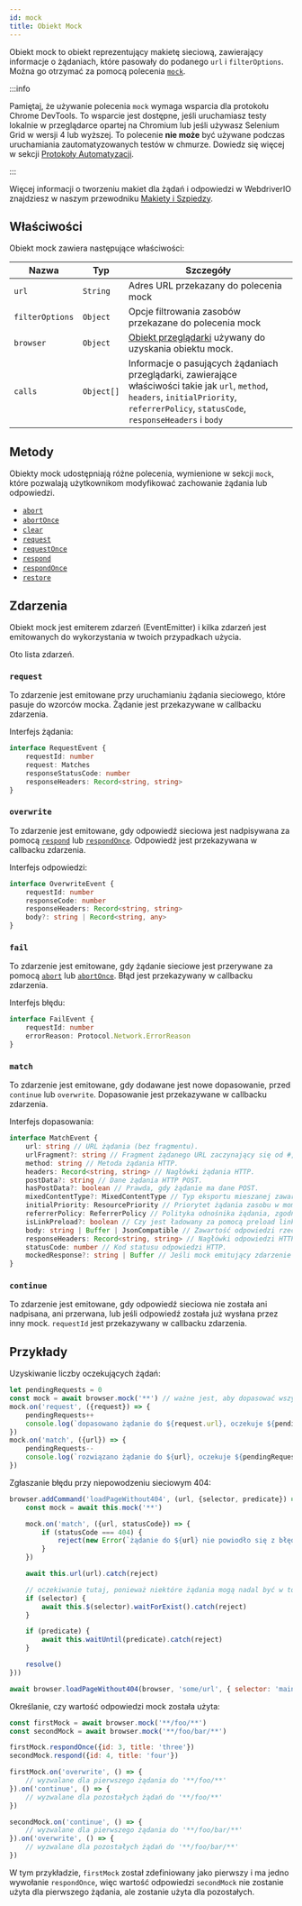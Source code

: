 ```yaml
---
id: mock
title: Obiekt Mock
---
```


Obiekt mock to obiekt reprezentujący makietę sieciową, zawierający informacje o żądaniach, które pasowały do podanego `url` i `filterOptions`. Można go otrzymać za pomocą polecenia [`mock`](/docs/api/browser/mock).

:::info

Pamiętaj, że używanie polecenia `mock` wymaga wsparcia dla protokołu Chrome DevTools.
To wsparcie jest dostępne, jeśli uruchamiasz testy lokalnie w przeglądarce opartej na Chromium lub jeśli
używasz Selenium Grid w wersji 4 lub wyższej. To polecenie __nie może__ być używane podczas uruchamiania
zautomatyzowanych testów w chmurze. Dowiedz się więcej w sekcji [Protokoły Automatyzacji](/docs/automationProtocols).

:::

Więcej informacji o tworzeniu makiet dla żądań i odpowiedzi w WebdriverIO znajdziesz w naszym przewodniku [Makiety i Szpiedzy](/docs/mocksandspies).

## Właściwości

Obiekt mock zawiera następujące właściwości:

| Nazwa | Typ | Szczegóły |
| ---- | ---- | ------- |
| `url` | `String` | Adres URL przekazany do polecenia mock |
| `filterOptions` | `Object` | Opcje filtrowania zasobów przekazane do polecenia mock |
| `browser` | `Object` | [Obiekt przeglądarki](/docs/api/browser) używany do uzyskania obiektu mock. |
| `calls` | `Object[]` | Informacje o pasujących żądaniach przeglądarki, zawierające właściwości takie jak `url`, `method`, `headers`, `initialPriority`, `referrerPolicy`, `statusCode`, `responseHeaders` i `body` |

## Metody

Obiekty mock udostępniają różne polecenia, wymienione w sekcji `mock`, które pozwalają użytkownikom modyfikować zachowanie żądania lub odpowiedzi.

- [`abort`](/docs/api/mock/abort)
- [`abortOnce`](/docs/api/mock/abortOnce)
- [`clear`](/docs/api/mock/clear)
- [`request`](/docs/api/mock/request)
- [`requestOnce`](/docs/api/mock/requestOnce)
- [`respond`](/docs/api/mock/respond)
- [`respondOnce`](/docs/api/mock/respondOnce)
- [`restore`](/docs/api/mock/restore)

## Zdarzenia

Obiekt mock jest emiterem zdarzeń (EventEmitter) i kilka zdarzeń jest emitowanych do wykorzystania w twoich przypadkach użycia.

Oto lista zdarzeń.

### `request`

To zdarzenie jest emitowane przy uruchamianiu żądania sieciowego, które pasuje do wzorców mocka. Żądanie jest przekazywane w callbacku zdarzenia.

Interfejs żądania:
```ts
interface RequestEvent {
    requestId: number
    request: Matches
    responseStatusCode: number
    responseHeaders: Record<string, string>
}
```

### `overwrite`

To zdarzenie jest emitowane, gdy odpowiedź sieciowa jest nadpisywana za pomocą [`respond`](/docs/api/mock/respond) lub [`respondOnce`](/docs/api/mock/respondOnce). Odpowiedź jest przekazywana w callbacku zdarzenia.

Interfejs odpowiedzi:
```ts
interface OverwriteEvent {
    requestId: number
    responseCode: number
    responseHeaders: Record<string, string>
    body?: string | Record<string, any>
}
```

### `fail`

To zdarzenie jest emitowane, gdy żądanie sieciowe jest przerywane za pomocą [`abort`](/docs/api/mock/abort) lub [`abortOnce`](/docs/api/mock/abortOnce). Błąd jest przekazywany w callbacku zdarzenia.

Interfejs błędu:
```ts
interface FailEvent {
    requestId: number
    errorReason: Protocol.Network.ErrorReason
}
```

### `match`

To zdarzenie jest emitowane, gdy dodawane jest nowe dopasowanie, przed `continue` lub `overwrite`. Dopasowanie jest przekazywane w callbacku zdarzenia.

Interfejs dopasowania:
```ts
interface MatchEvent {
    url: string // URL żądania (bez fragmentu).
    urlFragment?: string // Fragment żądanego URL zaczynający się od #, jeśli jest obecny.
    method: string // Metoda żądania HTTP.
    headers: Record<string, string> // Nagłówki żądania HTTP.
    postData?: string // Dane żądania HTTP POST.
    hasPostData?: boolean // Prawda, gdy żądanie ma dane POST.
    mixedContentType?: MixedContentType // Typ eksportu mieszanej zawartości żądania.
    initialPriority: ResourcePriority // Priorytet żądania zasobu w momencie wysłania żądania.
    referrerPolicy: ReferrerPolicy // Polityka odnośnika żądania, zgodnie z definicją w https://www.w3.org/TR/referrer-policy/
    isLinkPreload?: boolean // Czy jest ładowany za pomocą preload linku.
    body: string | Buffer | JsonCompatible // Zawartość odpowiedzi rzeczywistego zasobu.
    responseHeaders: Record<string, string> // Nagłówki odpowiedzi HTTP.
    statusCode: number // Kod statusu odpowiedzi HTTP.
    mockedResponse?: string | Buffer // Jeśli mock emitujący zdarzenie również zmodyfikował swoją odpowiedź.
}
```

### `continue`

To zdarzenie jest emitowane, gdy odpowiedź sieciowa nie została ani nadpisana, ani przerwana, lub jeśli odpowiedź została już wysłana przez inny mock. `requestId` jest przekazywany w callbacku zdarzenia.

## Przykłady

Uzyskiwanie liczby oczekujących żądań:

```js
let pendingRequests = 0
const mock = await browser.mock('**') // ważne jest, aby dopasować wszystkie żądania, w przeciwnym razie wynikowa wartość może być bardzo myląca.
mock.on('request', ({request}) => {
    pendingRequests++
    console.log(`dopasowano żądanie do ${request.url}, oczekuje ${pendingRequests} żądań`)
})
mock.on('match', ({url}) => {
    pendingRequests--
    console.log(`rozwiązano żądanie do ${url}, oczekuje ${pendingRequests} żądań`)
})
```

Zgłaszanie błędu przy niepowodzeniu sieciowym 404:

```js
browser.addCommand('loadPageWithout404', (url, {selector, predicate}) => new Promise(async (resolve, reject) => {
    const mock = await this.mock('**')

    mock.on('match', ({url, statusCode}) => {
        if (statusCode === 404) {
            reject(new Error(`żądanie do ${url} nie powiodło się z błędem "Not Found"`))
        }
    })

    await this.url(url).catch(reject)

    // oczekiwanie tutaj, ponieważ niektóre żądania mogą nadal być w toku
    if (selector) {
        await this.$(selector).waitForExist().catch(reject)
    }

    if (predicate) {
        await this.waitUntil(predicate).catch(reject)
    }

    resolve()
}))

await browser.loadPageWithout404(browser, 'some/url', { selector: 'main' })
```

Określanie, czy wartość odpowiedzi mock została użyta:

```js
const firstMock = await browser.mock('**/foo/**')
const secondMock = await browser.mock('**/foo/bar/**')

firstMock.respondOnce({id: 3, title: 'three'})
secondMock.respond({id: 4, title: 'four'})

firstMock.on('overwrite', () => {
    // wyzwalane dla pierwszego żądania do '**/foo/**'
}).on('continue', () => {
    // wyzwalane dla pozostałych żądań do '**/foo/**'
})

secondMock.on('continue', () => {
    // wyzwalane dla pierwszego żądania do '**/foo/bar/**'
}).on('overwrite', () => {
    // wyzwalane dla pozostałych żądań do '**/foo/bar/**'
})
```

W tym przykładzie, `firstMock` został zdefiniowany jako pierwszy i ma jedno wywołanie `respondOnce`, więc wartość odpowiedzi `secondMock` nie zostanie użyta dla pierwszego żądania, ale zostanie użyta dla pozostałych.